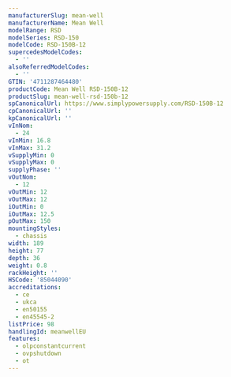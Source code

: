 ```yaml
---
manufacturerSlug: mean-well
manufacturerName: Mean Well
modelRange: RSD
modelSeries: RSD-150
modelCode: RSD-150B-12
supercedesModelCodes:
  - ''
alsoReferredModelCodes:
  - ''
GTIN: '4711287464480'
productCode: Mean Well RSD-150B-12
productSlug: mean-well-rsd-150b-12
spCanonicalUrl: https://www.simplypowersupply.com/RSD-150B-12
cpCanonicalUrl: ''
kpCanonicalUrl: ''
vInNom:
  - 24
vInMin: 16.8
vInMax: 31.2
vSupplyMin: 0
vSupplyMax: 0
supplyPhase: ''
vOutNom:
  - 12
vOutMin: 12
vOutMax: 12
iOutMin: 0
iOutMax: 12.5
pOutMax: 150
mountingStyles:
  - chassis
width: 189
height: 77
depth: 36
weight: 0.8
rackHeight: ''
HSCode: '85044090'
accreditations:
  - ce
  - ukca
  - en50155
  - en45545-2
listPrice: 98
handlingId: meanwellEU
features:
  - olpconstantcurrent
  - ovpshutdown
  - ot
---
```

